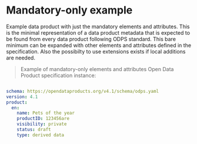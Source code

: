 # Mandatory-only example

Example data product with just the mandatory elements and attributes. This is the minimal representation of a data product metadata that is expected to be found from every data product following ODPS standard. This bare minimum can be expanded with other elements and attributes defined in the specification. Also the possibilty to use extensions exists if local additions are needed. 

> Example of mandatory-only elements and attributes Open Data Product specification instance:

```yml

schema: https://opendataproducts.org/v4.1/schema/odps.yaml
version: 4.1
product:
  en:
    name: Pets of the year
    productID: 123456are
    visibility: private
    status: draft
    type: derived data

```
